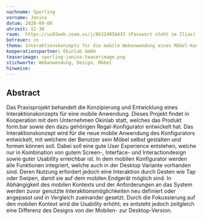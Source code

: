```yaml
---
nachname: Sperling
vorname: Janina
datum: 2020-09-08
uhrzeit: 11-30
raum:  https://us02web.zoom.us/j/86324956433 (Passwort steht im Ilias)
betreuer: cn
thema: Interaktionskonzepts für die mobile Webanwendung eines Möbel-Konfigurators
kooperationspartner: Okinlab GmbH
teaserimage: sperling-janina-teaserimage.png
stichworte: Webanwendung, Design, Möbel
hinweise:
---
```


## Abstract

Das Praxisprojekt behandelt die Konzipierung und Entwicklung eines Interaktionskonzepts für eine mobile Anwendung.
Dieses Projekt findet in Kooperation mit dem Unternehmen Okinlab statt, welches das Produkt form.bar sowie den dazu gehörigen Regal-Konfigurator entwickelt hat. 
Das Interaktionskonzept wird für die neue mobile Anwendung des Konfigurators entwickelt, mit welchem der Benutzer sein Möbel selbst gestalten und formen können soll. 
Dabei soll eine gute User Experience entstehen, welche nur in Kombination von gutem Screen-, Interface- und Interactiondesign sowie guter Usability erreichbar ist. 
In dem mobilen Konfigurator werden alle Funktionen integriert, welche auch in der Desktop Variante vorhanden sind. Deren Nutzung erfordert jedoch eine Interaktion durch Gesten wie Tap oder Swipen, damit sie auf dem mobilen Endgerät möglich sind. In Abhängigkeit des mobilen Kontexts und der Anforderungen an das System werden zuvor genutzte Interaktionsmöglichkeiten neu definiert oder angepasst und in Vergleich zueinander gesetzt.
Durch die Fokussierung auf den mobilen Kontext wird die Usability erhöht; es entsteht jedoch zeitgleich eine Differenz des Designs von der Mobilen- zur Desktop-Version. 
